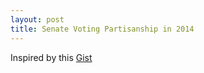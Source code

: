 ```yaml
---
layout: post
title: Senate Voting Partisanship in 2014
---
```


Inspired by  this [Gist](https://gist.github.com/rlucioni/8bdb1092579041ce739c)

<div id="python-plot" class="responsive-plot"></div>

<script type="text/javascript" src="https://cdn.plot.ly/plotly-latest.min.js"></script>

<script type="text/javascript">
  //pull in data from python
  python_data ={"layout": {"yaxis": {"range": [-100, 100], "title": "Votes (Nays Indicated by Negative Numbers)"}, "paper_bgcolor": "rgba(245, 246, 249, 1)", "plot_bgcolor": "rgba(245, 246, 249, 1)", "title": "Partisanship in the 2014 US Senate", "barmode": "relative", "yaxis2": {"range": [0, 1], "title": "Bipartisan Score", "overlaying": "y", "dtick": 0.25, "side": "right"}, "legend": {"y": 1, "x": 1.1}}, "data": [{"marker": {"color": "rgba(55, 128, 191, 0.4)"}, "y": [53, 0, 53, 52, 52, 0, 52, 52, 52, 1, 51, 51, 1, 1, 52, 53, 53, 50, 52, 50, 52, 50, 51, 51, 50, 50, 52, 52, 50, 52, 52, 51, 51, 52, 52, 52, 52, 49, 51, 52, 51, 53, 49, 51, 51, 49, 51, 50, 51, 51, 51, 52, 52, 51, 51, 50, 1, 49, 52, 4, 49, 53, 50, 52, 47, 53, 51, 49, 51, 49, 49, 48, 51, 50, 50, 53, 51, 48, 50, 53, 51, 50, 50, 48, 52, 48, 1, 53, 52, 45, 51, 48, 51, 51, 51, 53, 50, 50, 51, 53, 50, 50, 50, 52, 51, 52, 51, 0, 52, 50, 51, 0, 53, 51, 49, 51, 51, 53, 51, 53, 53, 50, 45, 47, 43, 49, 52, 52, 46, 49, 23, 53, 51, 49, 2, 52, 50, 51, 50, 51, 44, 53, 46, 52, 53, 53, 53, 52, 53, 52, 51, 53, 53, 52, 51, 52, 52, 53, 53, 51, 52, 52, 51, 53, 53, 52, 52, 52, 51, 52, 52, 52, 49, 53, 49, 53, 50, 51, 53, 52, 52, 53, 53, 49, 51, 51, 52, 52, 52, 52, 51, 52, 52, 52, 53, 53, 53, 51, 51, 52, 52, 53, 52, 50, 51, 50, 52, 50, 49, 49, 50, 49], "type": "bar", "name": "Democrat Yeas", "x": [1, 2, 3, 4, 5, 6, 7, 8, 9, 10, 11, 12, 13, 14, 15, 16, 17, 18, 19, 20, 21, 22, 23, 24, 25, 26, 27, 28, 29, 30, 31, 32, 33, 34, 35, 36, 37, 38, 39, 40, 41, 42, 43, 44, 45, 46, 47, 48, 49, 50, 51, 52, 53, 54, 55, 56, 57, 58, 59, 60, 61, 62, 63, 64, 65, 66, 67, 68, 69, 70, 71, 72, 73, 74, 75, 76, 77, 78, 79, 80, 81, 82, 83, 84, 85, 86, 87, 88, 89, 90, 91, 92, 93, 94, 95, 96, 97, 98, 99, 100, 101, 102, 103, 104, 105, 106, 107, 108, 109, 110, 111, 112, 113, 114, 115, 116, 117, 118, 119, 120, 121, 122, 123, 124, 125, 126, 127, 128, 129, 130, 131, 132, 133, 134, 135, 136, 137, 138, 139, 140, 141, 142, 143, 144, 145, 146, 147, 148, 149, 150, 151, 152, 153, 154, 155, 156, 157, 158, 159, 160, 161, 162, 163, 164, 165, 166, 167, 168, 169, 170, 171, 172, 173, 174, 175, 176, 177, 178, 179, 180, 181, 182, 183, 184, 185, 186, 187, 188, 189, 190, 191, 192, 193, 194, 195, 196, 197, 198, 199, 200, 201, 202, 203, 204, 205, 206, 207, 208, 209, 210]}, {"marker": {"color": "rgba(219, 64, 82, 0.4)"}, "y": [0, 45, 0, 0, 0, 44, 0, 0, 1, 44, 0, 0, 44, 44, 1, 2, 2, 0, 2, 0, 2, 0, 1, 1, 0, 0, 2, 2, 0, 2, 2, 1, 1, 2, 2, 2, 2, 0, 2, 3, 2, 4, 0, 2, 2, 0, 2, 1, 2, 2, 2, 4, 4, 3, 3, 2, 41, 1, 4, 44, 1, 5, 2, 4, 0, 6, 4, 2, 4, 2, 2, 1, 4, 3, 3, 6, 4, 1, 3, 7, 5, 4, 4, 2, 6, 2, 39, 7, 6, 0, 6, 3, 6, 6, 7, 9, 6, 6, 7, 10, 7, 7, 7, 9, 9, 10, 9, 34, 10, 8, 9, 33, 12, 11, 11, 14, 14, 16, 15, 17, 17, 15, 11, 15, 11, 17, 21, 21, 16, 19, 45, 24, 22, 21, 22, 24, 23, 24, 26, 28, 22, 31, 24, 32, 35, 36, 37, 36, 38, 37, 38, 40, 40, 39, 38, 40, 40, 41, 41, 39, 41, 41, 40, 42, 42, 41, 41, 41, 40, 41, 41, 42, 39, 43, 39, 43, 40, 41, 44, 43, 43, 44, 44, 40, 42, 42, 43, 44, 44, 44, 43, 44, 44, 44, 45, 45, 45, 43, 43, 44, 44, 45, 44, 43, 44, 43, 45, 43, 43, 43, 44, 43], "type": "bar", "name": "Republican Yeas", "x": [1, 2, 3, 4, 5, 6, 7, 8, 9, 10, 11, 12, 13, 14, 15, 16, 17, 18, 19, 20, 21, 22, 23, 24, 25, 26, 27, 28, 29, 30, 31, 32, 33, 34, 35, 36, 37, 38, 39, 40, 41, 42, 43, 44, 45, 46, 47, 48, 49, 50, 51, 52, 53, 54, 55, 56, 57, 58, 59, 60, 61, 62, 63, 64, 65, 66, 67, 68, 69, 70, 71, 72, 73, 74, 75, 76, 77, 78, 79, 80, 81, 82, 83, 84, 85, 86, 87, 88, 89, 90, 91, 92, 93, 94, 95, 96, 97, 98, 99, 100, 101, 102, 103, 104, 105, 106, 107, 108, 109, 110, 111, 112, 113, 114, 115, 116, 117, 118, 119, 120, 121, 122, 123, 124, 125, 126, 127, 128, 129, 130, 131, 132, 133, 134, 135, 136, 137, 138, 139, 140, 141, 142, 143, 144, 145, 146, 147, 148, 149, 150, 151, 152, 153, 154, 155, 156, 157, 158, 159, 160, 161, 162, 163, 164, 165, 166, 167, 168, 169, 170, 171, 172, 173, 174, 175, 176, 177, 178, 179, 180, 181, 182, 183, 184, 185, 186, 187, 188, 189, 190, 191, 192, 193, 194, 195, 196, 197, 198, 199, 200, 201, 202, 203, 204, 205, 206, 207, 208, 209, 210]}, {"marker": {"color": "rgba(55, 128, 191, 0.4)"}, "y": [0, -53, 0, 0, 0, -50, -1, 0, 0, -50, 0, -2, -49, -50, -1, 0, 0, -3, 0, 0, 0, -2, 0, 0, -1, -1, 0, 0, -1, 0, 0, -1, 0, 0, 0, 0, 0, -1, 0, 0, 0, 0, 0, 0, 0, 0, 0, -1, 0, 0, 0, 0, 0, 0, -1, 0, -51, 0, -1, -48, 0, 0, 0, 0, -3, 0, 0, 0, 0, 0, 0, 0, 0, -1, 0, 0, 0, 0, -3, 0, 0, -2, 0, 0, 0, 0, -52, 0, 0, -8, 0, 0, 0, -2, 0, 0, -3, 0, 0, 0, 0, 0, 0, 0, 0, 0, 0, -52, 0, 0, 0, -51, 0, 0, 0, 0, -1, 0, 0, 0, 0, 0, 0, 0, -10, 0, 0, 0, -6, 0, -30, 0, 0, -2, -50, 0, -1, 0, 0, 0, -9, 0, -3, 0, 0, 0, 0, 0, 0, 0, 0, 0, 0, 0, 0, 0, 0, 0, 0, 0, 0, 0, 0, 0, 0, -1, 0, 0, 0, 0, 0, 0, 0, 0, 0, 0, 0, 0, 0, 0, 0, 0, 0, 0, 0, 0, 0, 0, 0, 0, 0, 0, 0, 0, 0, 0, 0, 0, 0, 0, 0, 0, 0, 0, 0, 0, 0, 0, 0, 0, 0, 0], "type": "bar", "name": "Democrat Nays", "x": [1, 2, 3, 4, 5, 6, 7, 8, 9, 10, 11, 12, 13, 14, 15, 16, 17, 18, 19, 20, 21, 22, 23, 24, 25, 26, 27, 28, 29, 30, 31, 32, 33, 34, 35, 36, 37, 38, 39, 40, 41, 42, 43, 44, 45, 46, 47, 48, 49, 50, 51, 52, 53, 54, 55, 56, 57, 58, 59, 60, 61, 62, 63, 64, 65, 66, 67, 68, 69, 70, 71, 72, 73, 74, 75, 76, 77, 78, 79, 80, 81, 82, 83, 84, 85, 86, 87, 88, 89, 90, 91, 92, 93, 94, 95, 96, 97, 98, 99, 100, 101, 102, 103, 104, 105, 106, 107, 108, 109, 110, 111, 112, 113, 114, 115, 116, 117, 118, 119, 120, 121, 122, 123, 124, 125, 126, 127, 128, 129, 130, 131, 132, 133, 134, 135, 136, 137, 138, 139, 140, 141, 142, 143, 144, 145, 146, 147, 148, 149, 150, 151, 152, 153, 154, 155, 156, 157, 158, 159, 160, 161, 162, 163, 164, 165, 166, 167, 168, 169, 170, 171, 172, 173, 174, 175, 176, 177, 178, 179, 180, 181, 182, 183, 184, 185, 186, 187, 188, 189, 190, 191, 192, 193, 194, 195, 196, 197, 198, 199, 200, 201, 202, 203, 204, 205, 206, 207, 208, 209, 210]}, {"marker": {"color": "rgba(219, 64, 82, 0.4)"}, "y": [-43, 0, -43, -44, -42, 0, -42, -43, -43, 0, -41, -43, 0, 0, -42, -43, -41, -45, -43, -42, -43, -41, -40, -38, -43, -43, -41, -43, -43, -41, -41, -41, -43, -43, -42, -42, -42, -42, -37, -40, -43, -41, -42, -37, -41, -42, -37, -39, -38, -37, -42, -39, -41, -39, -37, -42, -1, -32, -39, -1, -41, -36, -40, -34, -42, -35, -39, -31, -37, -30, -31, -37, -37, -35, -41, -38, -39, -40, -42, -35, -36, -41, -40, -32, -37, -33, -4, -37, -38, -44, -35, -34, -38, -39, -34, -35, -39, -35, -37, -34, -35, -35, -37, -34, -35, -34, -35, -11, -35, -35, -34, -10, -31, -32, -30, -28, -31, -28, -27, -26, -26, -29, -26, -23, -34, -23, -20, -21, -29, -24, 0, -20, -19, -20, -23, -17, -22, -19, -17, -15, -23, -14, -19, -13, -8, -7, -6, -3, -6, -2, -7, -4, -3, -5, 0, 0, 0, -2, -3, -2, 0, 0, -3, -1, 0, -2, -3, -1, -1, -4, 0, 0, -5, -2, 0, 0, -4, 0, 0, 0, 0, 0, -1, 0, 0, 0, 0, 0, 0, 0, 0, 0, 0, 0, 0, 0, 0, 0, 0, 0, 0, 0, 0, 0, 0, 0, 0, 0, 0, 0, 0, 0], "type": "bar", "name": "Republican Nays", "x": [1, 2, 3, 4, 5, 6, 7, 8, 9, 10, 11, 12, 13, 14, 15, 16, 17, 18, 19, 20, 21, 22, 23, 24, 25, 26, 27, 28, 29, 30, 31, 32, 33, 34, 35, 36, 37, 38, 39, 40, 41, 42, 43, 44, 45, 46, 47, 48, 49, 50, 51, 52, 53, 54, 55, 56, 57, 58, 59, 60, 61, 62, 63, 64, 65, 66, 67, 68, 69, 70, 71, 72, 73, 74, 75, 76, 77, 78, 79, 80, 81, 82, 83, 84, 85, 86, 87, 88, 89, 90, 91, 92, 93, 94, 95, 96, 97, 98, 99, 100, 101, 102, 103, 104, 105, 106, 107, 108, 109, 110, 111, 112, 113, 114, 115, 116, 117, 118, 119, 120, 121, 122, 123, 124, 125, 126, 127, 128, 129, 130, 131, 132, 133, 134, 135, 136, 137, 138, 139, 140, 141, 142, 143, 144, 145, 146, 147, 148, 149, 150, 151, 152, 153, 154, 155, 156, 157, 158, 159, 160, 161, 162, 163, 164, 165, 166, 167, 168, 169, 170, 171, 172, 173, 174, 175, 176, 177, 178, 179, 180, 181, 182, 183, 184, 185, 186, 187, 188, 189, 190, 191, 192, 193, 194, 195, 196, 197, 198, 199, 200, 201, 202, 203, 204, 205, 206, 207, 208, 209, 210]}, {"marker": {"color": "rgba(55, 128, 191, 0.2)"}, "y": [0, 0, 0, -1, -1, -3, 0, -1, -1, -2, -2, 0, -3, -2, 0, 0, 0, 0, -1, -3, -1, -1, -2, -2, -2, -2, -1, -1, -2, -1, -1, -1, -2, -1, -1, -1, -1, -3, -2, -1, -2, 0, -4, -2, -2, -4, -2, -2, -2, -2, -2, -1, -1, -2, -1, -3, -1, -4, 0, -1, -4, 0, -3, -1, -2, 0, -2, -4, -2, -4, -4, -5, -2, -2, -3, 0, -2, -5, 0, 0, -2, -1, -3, -5, -1, -5, 0, 0, -1, 0, -2, -5, -2, 0, -2, 0, 0, -3, -2, 0, -3, -3, -3, -1, -2, -1, -2, -1, -1, -3, -2, -2, 0, -2, -4, -2, -1, 0, -2, 0, 0, -3, -8, -6, 0, -4, -1, -1, -1, -4, 0, 0, -2, -2, -1, -1, -2, -2, -3, -2, 0, 0, -4, -1, 0, 0, 0, -1, 0, -1, -2, 0, 0, -1, -2, 0, -1, 0, 0, -2, -1, -1, -2, 0, 0, 0, -1, -1, -2, -1, -1, 0, -4, 0, -4, 0, -3, -2, 0, -1, -1, 0, 0, -4, -2, -2, -1, -1, -1, -1, -2, -1, -1, -1, 0, 0, 0, -2, -2, -1, -1, 0, -1, -3, -2, -3, -1, -3, -4, -4, -3, -4], "type": "bar", "name": "Democrat Abstains", "x": [1, 2, 3, 4, 5, 6, 7, 8, 9, 10, 11, 12, 13, 14, 15, 16, 17, 18, 19, 20, 21, 22, 23, 24, 25, 26, 27, 28, 29, 30, 31, 32, 33, 34, 35, 36, 37, 38, 39, 40, 41, 42, 43, 44, 45, 46, 47, 48, 49, 50, 51, 52, 53, 54, 55, 56, 57, 58, 59, 60, 61, 62, 63, 64, 65, 66, 67, 68, 69, 70, 71, 72, 73, 74, 75, 76, 77, 78, 79, 80, 81, 82, 83, 84, 85, 86, 87, 88, 89, 90, 91, 92, 93, 94, 95, 96, 97, 98, 99, 100, 101, 102, 103, 104, 105, 106, 107, 108, 109, 110, 111, 112, 113, 114, 115, 116, 117, 118, 119, 120, 121, 122, 123, 124, 125, 126, 127, 128, 129, 130, 131, 132, 133, 134, 135, 136, 137, 138, 139, 140, 141, 142, 143, 144, 145, 146, 147, 148, 149, 150, 151, 152, 153, 154, 155, 156, 157, 158, 159, 160, 161, 162, 163, 164, 165, 166, 167, 168, 169, 170, 171, 172, 173, 174, 175, 176, 177, 178, 179, 180, 181, 182, 183, 184, 185, 186, 187, 188, 189, 190, 191, 192, 193, 194, 195, 196, 197, 198, 199, 200, 201, 202, 203, 204, 205, 206, 207, 208, 209, 210]}, {"marker": {"color": "rgba(219, 64, 82, 0.2)"}, "y": [-2, 0, -2, -1, -3, -1, -3, -2, -1, -1, -4, -2, -1, -1, -2, 0, -1, 0, 0, -3, 0, -4, -4, -6, -2, -2, -2, 0, -2, -2, -2, -3, -1, 0, -1, -1, 0, -3, -6, -2, 0, 0, -3, -6, -2, -3, -6, -5, -4, -5, 0, -2, 0, -3, -5, -1, -3, -12, -2, 0, -3, -4, -3, -6, -3, -4, -2, -12, -4, -13, -12, -7, -4, -7, -1, -1, -2, -4, 0, -3, -4, 0, -1, -11, -2, -10, -2, -1, -1, -1, -4, -8, -1, 0, -4, -1, 0, -4, -1, -1, -3, -3, -1, -2, -1, -1, -1, 0, 0, -2, -2, -2, -2, -2, -4, -3, 0, -1, -3, -2, -2, -1, -8, -7, 0, -5, -4, -3, 0, -2, 0, -1, -4, -4, 0, -4, 0, -2, -2, -2, 0, 0, -2, 0, -2, -2, -2, -6, -1, -6, 0, -1, -2, -1, -7, -5, -5, -2, -1, -4, -4, -4, -2, -2, -3, -2, -1, -3, -4, 0, -4, -3, -1, 0, -6, -2, -1, -4, -1, -2, -2, -1, 0, -5, -3, -3, -2, -1, -1, -1, -2, -1, -1, -1, 0, 0, 0, -2, -2, -1, -1, 0, -1, -2, -1, -2, 0, -2, -2, -2, -1, -2], "type": "bar", "name": "Republican Abstains", "x": [1, 2, 3, 4, 5, 6, 7, 8, 9, 10, 11, 12, 13, 14, 15, 16, 17, 18, 19, 20, 21, 22, 23, 24, 25, 26, 27, 28, 29, 30, 31, 32, 33, 34, 35, 36, 37, 38, 39, 40, 41, 42, 43, 44, 45, 46, 47, 48, 49, 50, 51, 52, 53, 54, 55, 56, 57, 58, 59, 60, 61, 62, 63, 64, 65, 66, 67, 68, 69, 70, 71, 72, 73, 74, 75, 76, 77, 78, 79, 80, 81, 82, 83, 84, 85, 86, 87, 88, 89, 90, 91, 92, 93, 94, 95, 96, 97, 98, 99, 100, 101, 102, 103, 104, 105, 106, 107, 108, 109, 110, 111, 112, 113, 114, 115, 116, 117, 118, 119, 120, 121, 122, 123, 124, 125, 126, 127, 128, 129, 130, 131, 132, 133, 134, 135, 136, 137, 138, 139, 140, 141, 142, 143, 144, 145, 146, 147, 148, 149, 150, 151, 152, 153, 154, 155, 156, 157, 158, 159, 160, 161, 162, 163, 164, 165, 166, 167, 168, 169, 170, 171, 172, 173, 174, 175, 176, 177, 178, 179, 180, 181, 182, 183, 184, 185, 186, 187, 188, 189, 190, 191, 192, 193, 194, 195, 196, 197, 198, 199, 200, 201, 202, 203, 204, 205, 206, 207, 208, 209, 210]}, {"name": "Blue Lean", "yaxis": "y2", "y": [1.0, 0.0, 1.0, 0.98979591836734693, 0.98979591836734693, 0.01020408163265306, 0.98979591836734693, 0.98979591836734693, 0.97959183673469385, 0.020408163265306121, 0.97959183673469385, 0.97959183673469385, 0.020408163265306121, 0.020408163265306121, 0.97959183673469385, 0.97959183673469385, 0.97938144329896903, 0.96938775510204078, 0.96938775510204078, 0.96938775510204078, 0.96938775510204078, 0.96938775510204078, 0.96938775510204078, 0.96938775510204078, 0.96938775510204078, 0.96938775510204078, 0.96938775510204078, 0.96938775510204078, 0.96938775510204078, 0.96938775510204078, 0.96938775510204078, 0.96938775510204078, 0.96938775510204078, 0.96938775510204078, 0.96938775510204078, 0.96938775510204078, 0.96907216494845361, 0.95918367346938771, 0.95918367346938771, 0.95918367346938771, 0.95918367346938771, 0.95918367346938771, 0.95918367346938771, 0.95918367346938771, 0.95918367346938771, 0.95918367346938771, 0.95918367346938771, 0.95918367346938771, 0.95876288659793818, 0.95876288659793818, 0.95876288659793818, 0.94897959183673475, 0.94897959183673475, 0.94897959183673475, 0.94897959183673475, 0.94897959183673475, 0.051020408163265307, 0.94897959183673475, 0.94897959183673475, 0.051020408163265307, 0.94897959183673475, 0.94897959183673475, 0.94897959183673475, 0.94845360824742264, 0.94845360824742264, 0.93877551020408168, 0.93877551020408168, 0.93877551020408168, 0.93877551020408168, 0.93877551020408168, 0.93877551020408168, 0.93877551020408168, 0.93877551020408168, 0.93877551020408168, 0.93877551020408168, 0.93877551020408168, 0.93877551020408168, 0.93877551020408168, 0.93877551020408168, 0.9285714285714286, 0.9285714285714286, 0.9285714285714286, 0.9285714285714286, 0.9285714285714286, 0.9285714285714286, 0.9285714285714286, 0.071428571428571425, 0.9285714285714286, 0.9285714285714286, 0.91836734693877553, 0.91836734693877553, 0.91836734693877553, 0.91836734693877553, 0.91836734693877553, 0.90816326530612246, 0.90816326530612246, 0.90816326530612246, 0.90816326530612246, 0.90816326530612246, 0.89795918367346939, 0.89795918367346939, 0.89795918367346939, 0.89795918367346939, 0.89795918367346939, 0.88775510204081631, 0.88775510204081631, 0.88775510204081631, 0.11224489795918367, 0.88775510204081631, 0.88775510204081631, 0.88775510204081631, 0.12244897959183673, 0.87755102040816324, 0.86734693877551017, 0.84693877551020413, 0.83673469387755106, 0.83673469387755106, 0.83673469387755106, 0.82653061224489799, 0.82653061224489799, 0.82653061224489799, 0.81632653061224492, 0.80612244897959184, 0.7857142857142857, 0.7857142857142857, 0.7857142857142857, 0.77551020408163263, 0.77551020408163263, 0.76530612244897955, 0.76530612244897955, 0.23469387755102042, 0.75510204081632648, 0.75510204081632648, 0.74489795918367352, 0.25510204081632654, 0.74489795918367352, 0.73469387755102045, 0.73469387755102045, 0.70408163265306123, 0.69387755102040816, 0.68367346938775508, 0.68367346938775508, 0.68367346938775508, 0.66326530612244894, 0.6428571428571429, 0.63265306122448983, 0.62244897959183676, 0.62244897959183676, 0.61224489795918369, 0.61224489795918369, 0.59183673469387754, 0.59183673469387754, 0.59183673469387754, 0.59183673469387754, 0.59183673469387754, 0.58762886597938147, 0.58163265306122447, 0.58163265306122447, 0.58163265306122447, 0.58163265306122447, 0.5714285714285714, 0.5714285714285714, 0.5714285714285714, 0.5714285714285714, 0.5714285714285714, 0.5714285714285714, 0.5714285714285714, 0.5714285714285714, 0.5714285714285714, 0.5714285714285714, 0.5714285714285714, 0.5670103092783505, 0.56122448979591832, 0.56122448979591832, 0.56122448979591832, 0.56122448979591832, 0.56122448979591832, 0.56122448979591832, 0.55102040816326525, 0.55102040816326525, 0.55102040816326525, 0.55102040816326525, 0.55102040816326525, 0.55102040816326525, 0.55102040816326525, 0.55102040816326525, 0.55102040816326525, 0.54081632653061229, 0.54081632653061229, 0.54081632653061229, 0.54081632653061229, 0.54081632653061229, 0.54081632653061229, 0.54081632653061229, 0.54081632653061229, 0.54081632653061229, 0.54081632653061229, 0.54081632653061229, 0.54081632653061229, 0.54081632653061229, 0.54081632653061229, 0.54081632653061229, 0.54081632653061229, 0.53061224489795922, 0.53061224489795922, 0.53061224489795922, 0.53061224489795922, 0.53061224489795922, 0.52040816326530615, 0.52040816326530615, 0.52040816326530615, 0.52040816326530615], "mode": "markers", "marker": {"color": "rgba(55, 128, 191, 0.5)", "size": 5}, "x": [1, 2, 3, 4, 5, 6, 7, 8, 9, 10, 11, 12, 13, 14, 15, 16, 17, 18, 19, 20, 21, 22, 23, 24, 25, 26, 27, 28, 29, 30, 31, 32, 33, 34, 35, 36, 37, 38, 39, 40, 41, 42, 43, 44, 45, 46, 47, 48, 49, 50, 51, 52, 53, 54, 55, 56, 57, 58, 59, 60, 61, 62, 63, 64, 65, 66, 67, 68, 69, 70, 71, 72, 73, 74, 75, 76, 77, 78, 79, 80, 81, 82, 83, 84, 85, 86, 87, 88, 89, 90, 91, 92, 93, 94, 95, 96, 97, 98, 99, 100, 101, 102, 103, 104, 105, 106, 107, 108, 109, 110, 111, 112, 113, 114, 115, 116, 117, 118, 119, 120, 121, 122, 123, 124, 125, 126, 127, 128, 129, 130, 131, 132, 133, 134, 135, 136, 137, 138, 139, 140, 141, 142, 143, 144, 145, 146, 147, 148, 149, 150, 151, 152, 153, 154, 155, 156, 157, 158, 159, 160, 161, 162, 163, 164, 165, 166, 167, 168, 169, 170, 171, 172, 173, 174, 175, 176, 177, 178, 179, 180, 181, 182, 183, 184, 185, 186, 187, 188, 189, 190, 191, 192, 193, 194, 195, 196, 197, 198, 199, 200, 201, 202, 203, 204, 205, 206, 207, 208, 209, 210], "type": "scatter"}, {"name": "Red Lean", "yaxis": "y2", "y": [0.0, 1.0, 0.0, 0.01020408163265306, 0.01020408163265306, 0.98979591836734693, 0.01020408163265306, 0.01020408163265306, 0.020408163265306121, 0.97959183673469385, 0.020408163265306121, 0.020408163265306121, 0.97959183673469385, 0.97959183673469385, 0.020408163265306121, 0.020408163265306121, 0.020618556701030927, 0.030612244897959183, 0.030612244897959183, 0.030612244897959183, 0.030612244897959183, 0.030612244897959183, 0.030612244897959183, 0.030612244897959183, 0.030612244897959183, 0.030612244897959183, 0.030612244897959183, 0.030612244897959183, 0.030612244897959183, 0.030612244897959183, 0.030612244897959183, 0.030612244897959183, 0.030612244897959183, 0.030612244897959183, 0.030612244897959183, 0.030612244897959183, 0.030927835051546393, 0.040816326530612242, 0.040816326530612242, 0.040816326530612242, 0.040816326530612242, 0.040816326530612242, 0.040816326530612242, 0.040816326530612242, 0.040816326530612242, 0.040816326530612242, 0.040816326530612242, 0.040816326530612242, 0.041237113402061855, 0.041237113402061855, 0.041237113402061855, 0.051020408163265307, 0.051020408163265307, 0.051020408163265307, 0.051020408163265307, 0.051020408163265307, 0.94897959183673475, 0.051020408163265307, 0.051020408163265307, 0.94897959183673475, 0.051020408163265307, 0.051020408163265307, 0.051020408163265307, 0.051546391752577317, 0.051546391752577317, 0.061224489795918366, 0.061224489795918366, 0.061224489795918366, 0.061224489795918366, 0.061224489795918366, 0.061224489795918366, 0.061224489795918366, 0.061224489795918366, 0.061224489795918366, 0.061224489795918366, 0.061224489795918366, 0.061224489795918366, 0.061224489795918366, 0.061224489795918366, 0.071428571428571425, 0.071428571428571425, 0.071428571428571425, 0.071428571428571425, 0.071428571428571425, 0.071428571428571425, 0.071428571428571425, 0.9285714285714286, 0.071428571428571425, 0.071428571428571425, 0.081632653061224483, 0.081632653061224483, 0.081632653061224483, 0.081632653061224483, 0.081632653061224483, 0.091836734693877556, 0.091836734693877556, 0.091836734693877556, 0.091836734693877556, 0.091836734693877556, 0.10204081632653061, 0.10204081632653061, 0.10204081632653061, 0.10204081632653061, 0.10204081632653061, 0.11224489795918367, 0.11224489795918367, 0.11224489795918367, 0.88775510204081631, 0.11224489795918367, 0.11224489795918367, 0.11224489795918367, 0.87755102040816324, 0.12244897959183673, 0.1326530612244898, 0.15306122448979592, 0.16326530612244897, 0.16326530612244897, 0.16326530612244897, 0.17346938775510204, 0.17346938775510204, 0.17346938775510204, 0.18367346938775511, 0.19387755102040816, 0.21428571428571427, 0.21428571428571427, 0.21428571428571427, 0.22448979591836735, 0.22448979591836735, 0.23469387755102042, 0.23469387755102042, 0.76530612244897955, 0.24489795918367346, 0.24489795918367346, 0.25510204081632654, 0.74489795918367352, 0.25510204081632654, 0.26530612244897961, 0.26530612244897961, 0.29591836734693877, 0.30612244897959184, 0.31632653061224492, 0.31632653061224492, 0.31632653061224492, 0.33673469387755101, 0.35714285714285715, 0.36734693877551022, 0.37755102040816324, 0.37755102040816324, 0.38775510204081631, 0.38775510204081631, 0.40816326530612246, 0.40816326530612246, 0.40816326530612246, 0.40816326530612246, 0.40816326530612246, 0.41237113402061853, 0.41836734693877553, 0.41836734693877553, 0.41836734693877553, 0.41836734693877553, 0.42857142857142855, 0.42857142857142855, 0.42857142857142855, 0.42857142857142855, 0.42857142857142855, 0.42857142857142855, 0.42857142857142855, 0.42857142857142855, 0.42857142857142855, 0.42857142857142855, 0.42857142857142855, 0.4329896907216495, 0.43877551020408162, 0.43877551020408162, 0.43877551020408162, 0.43877551020408162, 0.43877551020408162, 0.43877551020408162, 0.44897959183673469, 0.44897959183673469, 0.44897959183673469, 0.44897959183673469, 0.44897959183673469, 0.44897959183673469, 0.44897959183673469, 0.44897959183673469, 0.44897959183673469, 0.45918367346938777, 0.45918367346938777, 0.45918367346938777, 0.45918367346938777, 0.45918367346938777, 0.45918367346938777, 0.45918367346938777, 0.45918367346938777, 0.45918367346938777, 0.45918367346938777, 0.45918367346938777, 0.45918367346938777, 0.45918367346938777, 0.45918367346938777, 0.45918367346938777, 0.45918367346938777, 0.46938775510204084, 0.46938775510204084, 0.46938775510204084, 0.46938775510204084, 0.46938775510204084, 0.47959183673469385, 0.47959183673469385, 0.47959183673469385, 0.47959183673469385], "mode": "markers", "marker": {"color": "rgba(219, 64, 82, 0.5)", "size": 5}, "x": [1, 2, 3, 4, 5, 6, 7, 8, 9, 10, 11, 12, 13, 14, 15, 16, 17, 18, 19, 20, 21, 22, 23, 24, 25, 26, 27, 28, 29, 30, 31, 32, 33, 34, 35, 36, 37, 38, 39, 40, 41, 42, 43, 44, 45, 46, 47, 48, 49, 50, 51, 52, 53, 54, 55, 56, 57, 58, 59, 60, 61, 62, 63, 64, 65, 66, 67, 68, 69, 70, 71, 72, 73, 74, 75, 76, 77, 78, 79, 80, 81, 82, 83, 84, 85, 86, 87, 88, 89, 90, 91, 92, 93, 94, 95, 96, 97, 98, 99, 100, 101, 102, 103, 104, 105, 106, 107, 108, 109, 110, 111, 112, 113, 114, 115, 116, 117, 118, 119, 120, 121, 122, 123, 124, 125, 126, 127, 128, 129, 130, 131, 132, 133, 134, 135, 136, 137, 138, 139, 140, 141, 142, 143, 144, 145, 146, 147, 148, 149, 150, 151, 152, 153, 154, 155, 156, 157, 158, 159, 160, 161, 162, 163, 164, 165, 166, 167, 168, 169, 170, 171, 172, 173, 174, 175, 176, 177, 178, 179, 180, 181, 182, 183, 184, 185, 186, 187, 188, 189, 190, 191, 192, 193, 194, 195, 196, 197, 198, 199, 200, 201, 202, 203, 204, 205, 206, 207, 208, 209, 210], "type": "scatter"}, {"name": "Partisan Score", "yaxis": "y2", "text": ["Confirmation Robert Leon Wilkins, of D.C., to be U.S. Circuit Judge for the D.C. Circuit", "Motion to Table the Motion to Commit S. 1845 to the Committee on Finance with Instructions", "Motion to Concur in the House Amendment to S.540", "On the Cloture Motion PN1184", "Confirmation Theodore David Chuang, of Maryland, to be U.S. District Judge for the District of Maryland", "Motion to Table the Motion to Commit S. 1982 to the Committee on Veterans' Affairs", "On Cloture on the Motion to Proceed S. 2199", "On the Cloture Motion PN1244", "Confirmation Peter Joseph Kadzik, of New York, to be an Assistant Attorney General", "Motion to Table Reid Amdt. No. 3023", "Motion to Proceed to the Motion to Reconsider the Motion to Invoke Cloture on the Nomination of Robert Wilkins, to be U.S. Circuit Judge", "Confirmation David Jeremiah Barron, of Massachusetts, to be U.S. Circuit Judge for the First Circuit", "Motion to Table Reid Amdt. No. 2878", "Motion to Table Reid Amdt. No. 3025", "On the Cloture Motion S. 1845", "On the Cloture Motion PN1199", "On the Cloture Motion PN1196", "On the Cloture Motion S.Amdt. 2631 to S. 1845 (Emergency Unemployment Compensation Extension Act)", "On the Cloture Motion PN1207", "Confirmation Keith M. Harper, of Maryland, for the Rank of Ambassador as U.S. Representative to the U.N. Human Rights Council", "On the Cloture Motion PN1205", "On the Cloture Motion PN1185", "Motion to Reconsider the Motion to Invoke Cloture on the Nomination of Robert Wilkins, to be U.S. Circuit Judge", "Confirmation Gustavo Velasquez Aguilar, to be Assistant Secretary of HUD", "Confirmation Staci Michelle Yandle, of Illinois, to be U.S. District Judge", "On the Cloture Motion PN1298", "On the Cloture Motion PN1182", "Confirmation John B. Owens, of California, to the U.S. Cirguit Judge for the Ninth Circuit", "Confirmation Leon Rodriguez, of Maryland, to be Director of the United States Citizenship and Immigration Services", "On the Cloture Motion PN1211", "Motion to Waive All Applicable Budgetary Discipline Re: S.1982", "On Cloture on the Motion to Proceed S. 2223", "On the Cloture Motion PN1221", "On the Cloture Motion PN1202", "On the Cloture Motion PN1222", "On the Cloture Motion PN1204", "On the Cloture Motion PN1194", "On the Cloture Motion PN1289", "On the Cloture Motion PN1400", "On the Cloture Motion PN1217", "On the Cloture Motion PN1200", "On the Cloture Motion PN1191", "On the Cloture Motion PN1156", "On the Cloture Motion PN1347", "On the Cloture Motion PN1212", "Confirmation David Weil, to be Administrator of the Wage and Hour Division, Department of Labor", "On the Cloture Motion PN1348", "On the Cloture Motion S.Amdt. 3060 to H.R. 3474 (Hire More Heroes Act of 2014)", "On the Cloture Motion PN529", "On the Cloture Motion PN1192", "On the Cloture Motion PN1193", "On the Cloture Motion PN1208", "Confirmation Vince Girdhari Chhabria, of California, to be U.S. District Judge", "On the Cloture Motion PN1219", "On Cloture on the Motion to Proceed S. 2432", "On the Cloture Motion PN1224", "Motion to Table the Motion to Commit S.1845 to the Committee on Finance", "On the Cloture Motion PN1717", "On the Cloture Motion S.Amdt. 2714 to S. 1845 (Emergency Unemployment Compensation Extension Act)", "Heller Amdt. No. 2700", "Confirmation Crystal Nix-Hines, of California, to be Ambassador United Nations Educational, Scientific, and Cultural Organization", "Motion to Waive All Applicable Budgetary Discipline Re: Amdt. No. 2874", "On the Cloture Motion PN1227", "On the Cloture Motion PN1203", "Confirmation Sharon Y. Bowen, of New York, to be Commissioner of the Commodity Futures Trading Commission", "On the Cloture Motion H.R. 3979", "On the Cloture Motion PN1206", "On the Cloture Motion PN1398", "On the Cloture Motion PN1342", "On the Cloture Motion PN1399", "On the Cloture Motion PN1401", "On the Cloture Motion PN1108", "On the Cloture Motion PN1186", "On the Cloture Motion S. 2262", "On the Cloture Motion PN1220", "On the Cloture Motion S.Amdt. 2874 to H.R. 3979 (Protecting Volunteer Firefighters and Emergency Responders Act of 2014)", "Motion to Invoke Cloture on Cheryl Ann Krause, of New Jersey, to be U.S. Circuit Judge for the Third Circuit", "Confirmation Michelle T. Freidland, of California, to be U.S. Circuit Judge for the Ninth Circuit", "On the Cloture Motion PN1106", "On the Cloture Motion PN1343", "On the Cloture Motion PN1188", "On the Cloture Motion PN1209", "On the Cloture Motion PN1223", "On the Cloture Motion PN1229", "On Cloture on the Motion to Proceed S. 1845", "On the Cloture Motion PN1232", "Lee Amdt. No. 3380", "On the Cloture Motion PN1190", "On the Cloture Motion PN1183", "On the Cloture Motion PN1241", "On the Cloture Motion PN1350", "On the Cloture Motion PN1346", "H.R. 3979 As Amended", "Confirmation Gerald Austin McHugh, Jr., of Pennsylvania, to be U.S. District Judge", "On the Cloture Motion PN1344", "Motion to Waive All Applicable Budgetary Discipline Re: S. 1926", "Confirmation Rose Eilene Gottemoeller, of Virginia, to be Under Secretary of State for Arms Control and International Security", "Confirmation of Richard Franklin Boulware II, of Nevada, to be United States District Judge for the District of Nevada", "Confirmation Linda Vivienne Parker, of Michigan, to be U.S. District Judge for the Eastern District of Michigan", "On Cloture on the Motion to Proceed H.R. 3979", "On the Cloture Motion PN1197", "On the Cloture Motion PN1189", "On the Cloture Motion PN1215", "On the Cloture Motion PN1214", "On the Cloture Motion PN1218", "On the Cloture Motion PN1213", "On the Cloture Motion PN1233", "Toomey Amdt. No. 2707 As Modified", "Motion to Waive All Applicable Budgetary Discipline Re: H.R. 4302", "On the Cloture Motion PN1216", "On the Cloture Motion PN1181", "Flake Amdt. No. 3379", "On the Cloture Motion S. 540", "Confirmation Janice Marion Schneider, of New York, to be an Assistant Secretary", "Confirmation Lael Brainard, of the District of Columbia, to be a Member of the Board of Governors of the Federal Reserve System", "On the Cloture Motion PN1612", "S. 1926 As Amended", "Confirmation Neil Gregory Kornze, of Nevada, to be Director of the Bureau of Land Management", "Confirmation Stanley Fischer, of New York, to be a Member of the Board of Governors, Federal Reserve System", "Motion to Concur in the House Amendment to the Senate Amendment to H.R. 3547", "On the Cloture Motion H.R. 3547", "Motion to Table the Motion to Appeal the Ruling of the Chair", "Confirmation Janet L. Yellen, to be Chairman of the Board of Governors of the Federal Reserve System", "Confirmation Stanley Fischer, of New York, to be Vice Chairman of the Board of Governors of the Federal Reserve System", "On the Cloture Motion S. 1752", "Confirmation Jerome H. Powell, of Maryland, to be a Member of the Board of Governors of the Federal Reserve System", "Confirmation Jon David Levy, of Maine, to be U.S. District Judge for the District of Maine", "Confirmation Wanda Felton, of New York, to be First Vice President of the Export-Import Bank of the United States", "H.R. 4302", "Confirmation James D. Peterson, of Wisconsin, to be U.S. District Judge", "Confirmation Edward G. Smith, of Pennsylvania, to be U.S. District Judge", "On Cloture on the Motion to Proceed S. 2262", "Motion to Waive All Applicable Budgetary Discipline Re: H.R. 3230", "H.R. 3370", "Coburn Amdt. No. 2697", "Confirmation Sylvia Mathews Burwell, of West Virginia, to be Secretary of Health and Human Services", "On the Cloture Motion PN1210", "Confirmation Douglas L. Rayes, of Arizona, to be U.S. District Judge for the District of Arizona", "On Cloture on the Motion to Proceed S. 2124", "Confirmation Rosemary Marquez, of Arizona, to be U.S. District Judge for the District of Arizona", "Conference Report to Accompany H.R. 2642", "H.J.Res. 106", "On the Cloture Motion H.R. 2642", "On Cloture on the Motion to Proceed S. 1926", "Confirmation Richard Stengel, of New York, to be Under Secretary of State", "Conference Report to Accompany H.R. 3080", "Confirmation Charles Hammerman Rivkin, of DC, to be an Assistant Secretary of State", "Confirmation Nancy L. Moritz, of Kansas, to be U.S. Circuit Judge for the Tenth Circuit", "Franken Amdt. No. 2822", "Confirmation Jeffrey Alker Meyer, of Connecticut, to be U.S. District Judge for the District of Connecticut", "Confirmation Beth Labson Freeman, of California, to be U.S. District Judge for the Northern District", "Confirmation Caroline Diane Krass, of the District of Columbia, to be General Counsel of the Central Intelligence Agency", "H.R. 803, As Amended", "Confirmation M. Douglas Harpool, of Missouri, to be U.S. District Judge", "Confirmation of Robin S. Rosenbaum of Florida, to be U.S. Circuit Judge for the Eleventh Circuit", "On Cloture on the Motion to Proceed S. 1963", "Confirmation Cynthia Ann Bashant, of California, to be U.S. District Judge for the Southern District of California", "S. 1086 As Amended", "On the Cloture Motion H.R. 3474", "Confirmation Mark G. Mastroianni to be U.S. District Judge for the District of Massachusetts", "Confirmation Sheryl H. Lipman, of Tennessee, to be U.S. District Judge for the Western District of Tennessee", "Confirmation Stanley Allen Bastian, of Washington, to be U.S. District Judge for the Eastern District of Washington", "H.R. 3230, As Amended", "Confirmation Sarah Sewall, of Massachusetts, to be an Under Secretary of State", "Confirmation Gregg Jeffrey Costa, of Texas, to be U.S. Circuit Judge for the Fifth Circuit", "Motion to Concur in the House Amendment to S.25", "On the Cloture Motion H.R. 4660", "Confirmation Terrell McSweeny, of the District of Columbia, to be a Federal Trade Commissioner", "Confirmation James Alan Soto, of Arizona, to be U.S. District Judge for the District of Arizona", "Confirmation James Maxwell Moody, Jr., of Arkansas, to be U.S. District Judge for the Eastern District", "Confirmation Manish S. Shah, of Illinois, to be U.S. District Judge for the Northern District of Illinois", "Confirmation Max Sieben Baucus, of Montana, to be Ambassador to the People's Republic of China", "Confirmation James Donato, of California, to be U.S. District Judge for the Northern District", "Menendez Amdt. No. 2867", "Confirmation of M. Hannah Lauck, of Virginia, to be United States District Judge for the Eastern District", "Landrieu Amdt. No. 2818", "Confirmation Salvador Mendoza, Jr., of Washington, to be U.S. District Judge", "Confirmation Daniel D. Crabtree, of Kansas, to be U.S. District Judge for the District of Kansas", "Confirmation Pamela L. Reeves of Tennessee to be U.S. District Judge", "Confirmation Catherine Ann Novelli, of VA, to be United States Alternate Governor of the International Bank for Reconstruction and Development", "Confirmation, Michael L. Connor, of New Mexico, to be Deputy Secretary of the Interior", "Kevin Whitaker, of Virginia, to be Ambassador Extraordinary and Plenipotentiary to the Republic of Colombia", "Confirmation John P. Carlin, of New York, to be Assistant Attorney General", "Confirmation of Leo T. Sorokin, of Massachusetts, to be United States District Judge for the District of Massachusetts", "Confirmation Tanya S. Chutkan to be U.S. District Judge for the District of Columbia", "Confirmation Bruce Howe Hendricks to be U.S. District Judge for the District of South Carolina", "S. 1917", "Motion to Table Amdt. No. 2631", "Confirmation Tina S. Kaidanow, of D.C., to be Coordinator for Counterterrorism", "Confirmation Daniel Bennett Smith, of Virginia, to be an Assistant Secretary of State", "Confirmation John Joseph Tuchi, of Arizona, to be U.S. District Judge for the District of Arizona", "Confirmation Darrin P. Gayles, of Florida, to be U.S. District Judge", "Confirmation Laurie J. Michelson, of Michigan, to be U.S. District Judge for the Eastern District of Michigan", "Confirmation Pedro A. Hernandez, of Puerto Rico, to be U.S. District Judge", "Confirmation Timothy L. Brooks, of Arkansas, to be U.S. District Judge", "On the Cloture Motion S. 1917", "Coburn Amendment No. 2830, As Modified", "Confirmation Geoffrey W. Crawford, of Vermont, to be U.S. District Judge", "Confirmation Steven Paul Logan, of Arizona, to be U.S. District Judge for the District of Arizona", "Confirmation Carolyn B. McHugh, of Utah, to be U.S. Circuit Judge for the Tenth Circuit", "Enzi Amdt. No. 2812", "Confirmation Christopher Reid Cooper, of D.C., to be U.S. District Judge for the District of Columbia", "Confirmation Matthew Frederick Leitman, of Michigan, to be U.S. District Judge for the Eastern District of Michigan", "Confirmation Nancy J. Rosenstengel, of Illinois, to be U.S. District Judge", "Confirmation Judith Ellen Levy, of Michigan, to be U.S. District Judge for the Eastern District of Michigan", "Confirmation George Jarrod Hazel, of Maryland, to be U.S. District Judge for the District of Maryland", "On Cloture on the Motion to Proceed S. 1982", "Confirmation Beth Bloom, of Florida, to be U.S. District Judge", "Confirmation Indira Talwani, of Massachusetts, to be U.S. District Judge", "Confirmation Paul G. Byron, of Florida, to be U.S. District Judge", "Confirmation Diane J. Humetewa, of Arizona, to be U.S. District Judge for the District of Arizona", "Confirmation Carlos Eduardo Mendoza, of Florida, to be U.S. District Judge"], "y": [1.0, 1.0, 1.0, 0.97959183673469385, 0.97959183673469385, 0.97959183673469385, 0.97959183673469385, 0.97959183673469385, 0.95918367346938771, 0.95918367346938771, 0.95918367346938771, 0.95918367346938771, 0.95918367346938771, 0.95918367346938771, 0.95918367346938771, 0.95918367346938771, 0.95876288659793807, 0.93877551020408156, 0.93877551020408156, 0.93877551020408156, 0.93877551020408156, 0.93877551020408156, 0.93877551020408156, 0.93877551020408156, 0.93877551020408156, 0.93877551020408156, 0.93877551020408156, 0.93877551020408156, 0.93877551020408156, 0.93877551020408156, 0.93877551020408156, 0.93877551020408156, 0.93877551020408156, 0.93877551020408156, 0.93877551020408156, 0.93877551020408156, 0.93814432989690721, 0.91836734693877542, 0.91836734693877542, 0.91836734693877542, 0.91836734693877542, 0.91836734693877542, 0.91836734693877542, 0.91836734693877542, 0.91836734693877542, 0.91836734693877542, 0.91836734693877542, 0.91836734693877542, 0.91752577319587636, 0.91752577319587636, 0.91752577319587636, 0.8979591836734695, 0.8979591836734695, 0.8979591836734695, 0.8979591836734695, 0.8979591836734695, 0.8979591836734695, 0.8979591836734695, 0.8979591836734695, 0.8979591836734695, 0.8979591836734695, 0.8979591836734695, 0.8979591836734695, 0.89690721649484528, 0.89690721649484528, 0.87755102040816335, 0.87755102040816335, 0.87755102040816335, 0.87755102040816335, 0.87755102040816335, 0.87755102040816335, 0.87755102040816335, 0.87755102040816335, 0.87755102040816335, 0.87755102040816335, 0.87755102040816335, 0.87755102040816335, 0.87755102040816335, 0.87755102040816335, 0.85714285714285721, 0.85714285714285721, 0.85714285714285721, 0.85714285714285721, 0.85714285714285721, 0.85714285714285721, 0.85714285714285721, 0.85714285714285721, 0.85714285714285721, 0.85714285714285721, 0.83673469387755106, 0.83673469387755106, 0.83673469387755106, 0.83673469387755106, 0.83673469387755106, 0.81632653061224492, 0.81632653061224492, 0.81632653061224492, 0.81632653061224492, 0.81632653061224492, 0.79591836734693877, 0.79591836734693877, 0.79591836734693877, 0.79591836734693877, 0.79591836734693877, 0.77551020408163263, 0.77551020408163263, 0.77551020408163263, 0.77551020408163263, 0.77551020408163263, 0.77551020408163263, 0.77551020408163263, 0.75510204081632648, 0.75510204081632648, 0.73469387755102034, 0.69387755102040827, 0.67346938775510212, 0.67346938775510212, 0.67346938775510212, 0.65306122448979598, 0.65306122448979598, 0.65306122448979598, 0.63265306122448983, 0.61224489795918369, 0.5714285714285714, 0.5714285714285714, 0.5714285714285714, 0.55102040816326525, 0.55102040816326525, 0.53061224489795911, 0.53061224489795911, 0.53061224489795911, 0.51020408163265296, 0.51020408163265296, 0.48979591836734698, 0.48979591836734698, 0.48979591836734698, 0.46938775510204084, 0.46938775510204084, 0.40816326530612246, 0.38775510204081631, 0.36734693877551017, 0.36734693877551017, 0.36734693877551017, 0.32653061224489793, 0.28571428571428575, 0.26530612244897961, 0.24489795918367352, 0.24489795918367352, 0.22448979591836737, 0.22448979591836737, 0.18367346938775508, 0.18367346938775508, 0.18367346938775508, 0.18367346938775508, 0.18367346938775508, 0.17525773195876293, 0.16326530612244894, 0.16326530612244894, 0.16326530612244894, 0.16326530612244894, 0.14285714285714285, 0.14285714285714285, 0.14285714285714285, 0.14285714285714285, 0.14285714285714285, 0.14285714285714285, 0.14285714285714285, 0.14285714285714285, 0.14285714285714285, 0.14285714285714285, 0.14285714285714285, 0.134020618556701, 0.1224489795918367, 0.1224489795918367, 0.1224489795918367, 0.1224489795918367, 0.1224489795918367, 0.1224489795918367, 0.10204081632653056, 0.10204081632653056, 0.10204081632653056, 0.10204081632653056, 0.10204081632653056, 0.10204081632653056, 0.10204081632653056, 0.10204081632653056, 0.10204081632653056, 0.081632653061224525, 0.081632653061224525, 0.081632653061224525, 0.081632653061224525, 0.081632653061224525, 0.081632653061224525, 0.081632653061224525, 0.081632653061224525, 0.081632653061224525, 0.081632653061224525, 0.081632653061224525, 0.081632653061224525, 0.081632653061224525, 0.081632653061224525, 0.081632653061224525, 0.081632653061224525, 0.06122448979591838, 0.06122448979591838, 0.06122448979591838, 0.06122448979591838, 0.06122448979591838, 0.04081632653061229, 0.04081632653061229, 0.04081632653061229, 0.04081632653061229], "marker": {"color": "rgba(219, 64, 82, 1)"}, "x": [1, 2, 3, 4, 5, 6, 7, 8, 9, 10, 11, 12, 13, 14, 15, 16, 17, 18, 19, 20, 21, 22, 23, 24, 25, 26, 27, 28, 29, 30, 31, 32, 33, 34, 35, 36, 37, 38, 39, 40, 41, 42, 43, 44, 45, 46, 47, 48, 49, 50, 51, 52, 53, 54, 55, 56, 57, 58, 59, 60, 61, 62, 63, 64, 65, 66, 67, 68, 69, 70, 71, 72, 73, 74, 75, 76, 77, 78, 79, 80, 81, 82, 83, 84, 85, 86, 87, 88, 89, 90, 91, 92, 93, 94, 95, 96, 97, 98, 99, 100, 101, 102, 103, 104, 105, 106, 107, 108, 109, 110, 111, 112, 113, 114, 115, 116, 117, 118, 119, 120, 121, 122, 123, 124, 125, 126, 127, 128, 129, 130, 131, 132, 133, 134, 135, 136, 137, 138, 139, 140, 141, 142, 143, 144, 145, 146, 147, 148, 149, 150, 151, 152, 153, 154, 155, 156, 157, 158, 159, 160, 161, 162, 163, 164, 165, 166, 167, 168, 169, 170, 171, 172, 173, 174, 175, 176, 177, 178, 179, 180, 181, 182, 183, 184, 185, 186, 187, 188, 189, 190, 191, 192, 193, 194, 195, 196, 197, 198, 199, 200, 201, 202, 203, 204, 205, 206, 207, 208, 209, 210], "type": "scatter"}]};
  Plotly.newPlot("python-plot", python_data);
</script>
